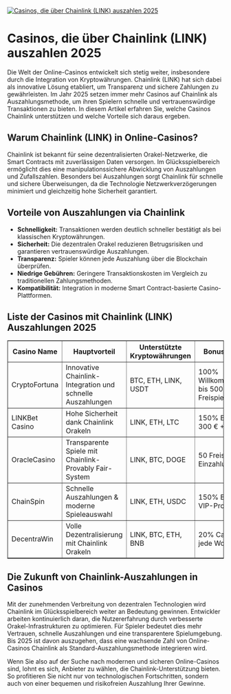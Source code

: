 [![Casinos, die über Chainlink (LINK) auszahlen 2025](https://123-caf.pages.dev/gitsignup.png)](https://vrmoo.ru/Bt82HjjY)

<h1>Casinos, die über Chainlink (LINK) auszahlen 2025</h1>  <p>Die Welt der Online-Casinos entwickelt sich stetig weiter, insbesondere durch die Integration von Kryptowährungen. Chainlink (LINK) hat sich dabei als innovative Lösung etabliert, um Transparenz und sichere Zahlungen zu gewährleisten. Im Jahr 2025 setzen immer mehr Casinos auf Chainlink als Auszahlungsmethode, um ihren Spielern schnelle und vertrauenswürdige Transaktionen zu bieten. In diesem Artikel erfahren Sie, welche Casinos Chainlink unterstützen und welche Vorteile sich daraus ergeben.</p>  <h2>Warum Chainlink (LINK) in Online-Casinos?</h2>  <p>Chainlink ist bekannt für seine dezentralisierten Orakel-Netzwerke, die Smart Contracts mit zuverlässigen Daten versorgen. Im Glücksspielbereich ermöglicht dies eine manipulationssichere Abwicklung von Auszahlungen und Zufallszahlen. Besonders bei Auszahlungen sorgt Chainlink für schnelle und sichere Überweisungen, da die Technologie Netzwerkverzögerungen minimiert und gleichzeitig hohe Sicherheit garantiert.</p>  <h2>Vorteile von Auszahlungen via Chainlink</h2>  <ul>   <li><strong>Schnelligkeit:</strong> Transaktionen werden deutlich schneller bestätigt als bei klassischen Kryptowährungen.</li>   <li><strong>Sicherheit:</strong> Die dezentralen Orakel reduzieren Betrugsrisiken und garantieren vertrauenswürdige Auszahlungen.</li>   <li><strong>Transparenz:</strong> Spieler können jede Auszahlung über die Blockchain überprüfen.</li>   <li><strong>Niedrige Gebühren:</strong> Geringere Transaktionskosten im Vergleich zu traditionellen Zahlungsmethoden.</li>   <li><strong>Kompatibilität:</strong> Integration in moderne Smart Contract-basierte Casino-Plattformen.</li> </ul>  <h2>Liste der Casinos mit Chainlink (LINK) Auszahlungen 2025</h2>  <table border="1" cellpadding="8" cellspacing="0">   <thead>     <tr>       <th>Casino Name</th>       <th>Hauptvorteil</th>       <th>Unterstützte Kryptowährungen</th>       <th>Bonusangebote</th>     </tr>   </thead>   <tbody>     <tr>       <td>CryptoFortuna</td>       <td>Innovative Chainlink-Integration und schnelle Auszahlungen</td>       <td>BTC, ETH, LINK, USDT</td>       <td>100% Willkommensbonus bis 500 € + 50 Freispiele</td>     </tr>     <tr>       <td>LINKBet Casino</td>       <td>Hohe Sicherheit dank Chainlink Orakeln</td>       <td>LINK, ETH, LTC</td>       <td>150% Bonus bis 300 € + Cashback</td>     </tr>     <tr>       <td>OracleCasino</td>       <td>Transparente Spiele mit Chainlink-Provably Fair-System</td>       <td>LINK, BTC, DOGE</td>       <td>50 Freispiele ohne Einzahlung</td>     </tr>     <tr>       <td>ChainSpin</td>       <td>Schnelle Auszahlungen & moderne Spieleauswahl</td>       <td>LINK, ETH, USDC</td>       <td>150% Bonus + VIP-Programm</td>     </tr>     <tr>       <td>DecentraWin</td>       <td>Volle Dezentralisierung mit Chainlink Orakeln</td>       <td>LINK, BTC, ETH, BNB</td>       <td>20% Cashback jede Woche</td>     </tr>   </tbody> </table>  <h2>Die Zukunft von Chainlink-Auszahlungen in Casinos</h2>  <p>Mit der zunehmenden Verbreitung von dezentralen Technologien wird Chainlink im Glücksspielbereich weiter an Bedeutung gewinnen. Entwickler arbeiten kontinuierlich daran, die Nutzererfahrung durch verbesserte Orakel-Infrastrukturen zu optimieren. Für Spieler bedeutet dies mehr Vertrauen, schnelle Auszahlungen und eine transparentere Spielumgebung. Bis 2025 ist davon auszugehen, dass eine wachsende Zahl von Online-Casinos Chainlink als Standard-Auszahlungsmethode integrieren wird.</p>  <p>Wenn Sie also auf der Suche nach modernen und sicheren Online-Casinos sind, lohnt es sich, Anbieter zu wählen, die Chainlink-Unterstützung bieten. So profitieren Sie nicht nur von technologischen Fortschritten, sondern auch von einer bequemen und risikofreien Auszahlung Ihrer Gewinne.</p>